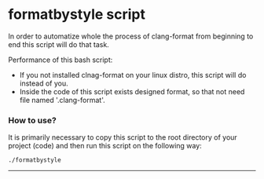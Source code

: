 # formatbystyle script

In order to automatize whole the process of clang-format from beginning to end this script will do that task.

Performance of this bash script:
- If you not installed clnag-format on your linux distro, this script will do instead of you.
- Inside the code of this script exists designed format, so that not need file named '.clang-format'.

### How to use?
It is primarily necessary to copy this script to the root directory of your project (code) and then run this script on the following way:

    ./formatbystyle

- - -